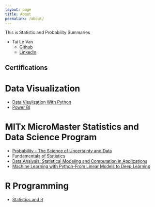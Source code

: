 ```yaml
---
layout: page
title: About
permalink: /about/
---
```


This is Statistic and Probability Summaries

- Tai Le Van
    - [Github](https://github.com/tailevan)
    - [LinkedIn](https://linkedin.com/in/tailevan)


## Certifications

# Data Visualization
- [Data Visulization With Python](https://courses.edx.org/certificates/282702f36a164c568d2b199913304396)
- [Power BI]()

# MITx MicroMaster Statistics and Data Science Program
- [Probability - The Science of Uncertainty and Data](https://courses.edx.org/certificates/a34d612b2be64d2d9a4fc69f205e3583)
- [Fundamentals of Statistics](https://courses.edx.org/certificates/ecc54b7ce99343e5a9acbadfc0e11daa)
- [Data Analysis: Statistical Modeling and Computation in Applications](https://courses.edx.org/certificates/b308c8cd874a43f5aceb86e0cbd5643a)
- [Machine Learning with Python-From Linear Models to Deep Learning](https://courses.edx.org/certificates/99bddcae234b4074aaeb8e275ec874ed)

# R Programming
- [Statistics and R](https://courses.edx.org/certificates/1f404849a81c4c478ba51088890328f4)